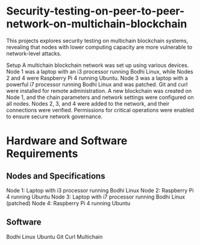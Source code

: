 # Security-testing-on-peer-to-peer-network-on-multichain-blockchain

This projects explores security testing on multichain blockchain systems, revealing that nodes with lower computing capacity are more vulnerable to network-level attacks.

Setup
A multichain blockchain network was set up using various devices. Node 1 was a laptop with an i3 processor running Bodhi Linux, while Nodes 2 and 4 were Raspberry Pi 4 running Ubuntu. Node 3 was a laptop with a powerful i7 processor running Bodhi Linux and was patched. Git and curl were installed for remote administration. A new blockchain was created on Node 1, and the chain parameters and network settings were configured on all nodes. Nodes 2, 3, and 4 were added to the network, and their connections were verified. Permissions for critical operations were enabled to ensure secure network governance.

# Hardware and Software Requirements
## Nodes and Specifications
Node 1: Laptop with i3 processor running Bodhi Linux
Node 2: Raspberry Pi 4 running Ubuntu
Node 3: Laptop with i7 processor running Bodhi Linux (patched)
Node 4: Raspberry Pi 4 running Ubuntu

## Software
Bodhi Linux
Ubuntu
Git
Curl
Multichain
